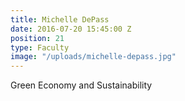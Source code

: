 ```yaml
---
title: Michelle DePass
date: 2016-07-20 15:45:00 Z
position: 21
type: Faculty
image: "/uploads/michelle-depass.jpg"
---
```


Green Economy and Sustainability
